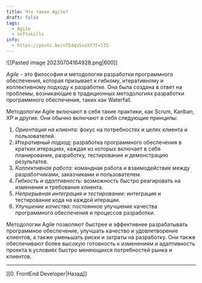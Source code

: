 ```yaml
---
title: Что такое Agile?
draft: false
tags:
  - Agile
  - softskills
info:
  - https://youtu.be/nTE4qvSvxXY?t=135
---
```


![[Pasted image 20230704164928.png|600]]

_Agile_ - это философия и методология разработки программного обеспечения, которая призывает к гибкому, итеративному и коллективному подходу к разработке. Она была создана в ответ на проблемы, возникающие в традиционных методологиях разработки программного обеспечения, таких как Waterfall.

Методологии Agile включают в себя такие практики, как Scrum, Kanban, XP и другие. Они обычно включают в себя следующие принципы:

1. _Ориентация на клиента:_ фокус на потребностях и целях клиента и пользователей.
2. _Итеративный подход:_ разработка программного обеспечения в кратких итерациях, каждая из которых включает в себя планирование, разработку, тестирование и демонстрацию результатов.
3. _Коллективная работа:_ командная работа и взаимодействие между разработчиками, заказчиками и пользователем.
4. _Гибкость и адаптивность:_ возможность быстро реагировать на изменения и требования клиента.
5. _Непрерывная интеграция и тестирование:_ интеграция и тестирование кода на каждой итерации.
6. _Улучшение качества:_ постоянное улучшение качества программного обеспечения и процессов разработки.

Методологии Agile позволяют быстрее и эффективнее разрабатывать программное обеспечение, улучшать качество и удовлетворение клиентов, а также уменьшать риски и затраты на разработку. Они также обеспечивают более высокую готовность к изменениям и адаптивность проекта в условиях быстро меняющихся потребностей рынка и клиентов.

---

[[0. FrontEnd Developer|Назад]]